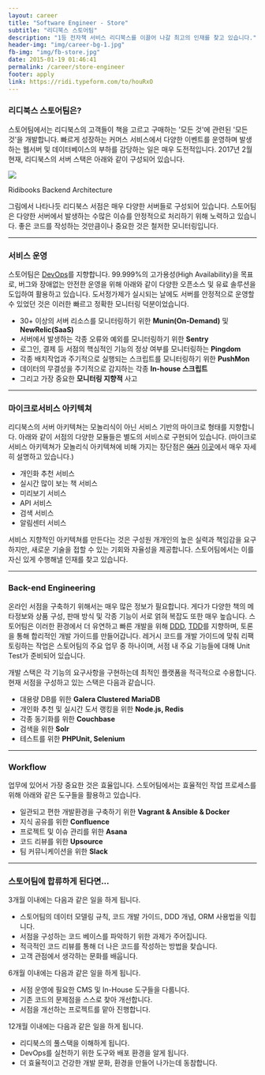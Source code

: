 ```yaml
---
layout: career
title: "Software Engineer - Store"
subtitle: "리디북스 스토어팀"
description: "1등 전자책 서비스 리디북스를 이끌어 나갈 최고의 인재를 찾고 있습니다."
header-img: "img/career-bg-1.jpg"
fb-img: "img/fb-store.jpg"
date: 2015-01-19 01:46:41
permalink: /career/store-engineer
footer: apply
link: https://ridi.typeform.com/to/houRxO
---
```



### 리디북스 스토어팀은?

스토어팀에서는 리디북스의 고객들이 책을 고르고 구매하는 '모든 것'에 관련된 '모든 것'을 개발합니다. 빠르게 성장하는 커머스 서비스에서 다양한 이벤트를 운영하며 발생하는 웹서버 및 데이터베이스의 부하를 감당하는 일은 매우 도전적입니다. 2017년 2월 현재, 리디북스의 서버 스택은 아래와 같이 구성되어 있습니다.

![](/img/post-ridibooks-backend-architecture.png)
<figcaption>Ridibooks Backend Architecture</figcaption>

그림에서 나타나듯 리디북스 서점은 매우 다양한 서버들로 구성되어 있습니다. 스토어팀은 다양한 서버에서 발생하는 수많은 이슈를 안정적으로 처리하기 위해 노력하고 있습니다. 좋은 코드를 작성하는 것만큼이나 중요한 것은 철저한 모니터링입니다.

<hr>

### 서비스 운영

스토어팀은 [DevOps](http://en.wikipedia.org/wiki/DevOps)를 지향합니다. 99.999%의 고가용성(High Availability)을 목표로, 버그와 장애없는 안전한 운영을 위해 아래와 같이 다양한 오픈소스 및 유료 솔루션을 도입하여 활용하고 있습니다. 도서정가제가 실시되는 날에도 서버를 안정적으로 운영할 수 있었던 것은 이러한 빠르고 정확한 모니터링 덕분이었습니다.

* 30+ 이상의 서버 리소스를 모니터링하기 위한 **Munin(On-Demand)** 및 **NewRelic(SaaS)**
* 서버에서 발생하는 각종 오류와 예외를 모니터링하기 위한 **Sentry**
* 로그인, 결제 등 서점의 핵심적인 기능의 정상 여부를 모니터링하는 **Pingdom**
* 각종 배치작업과 주기적으로 실행되는 스크립트를 모니터링하기 위한 **PushMon**
* 데이터의 무결성을 주기적으로 감지하는 각종 **In-house 스크립트**
* 그리고 가장 중요한 **모니터링 지향적** 사고

<hr>

### 마이크로서비스 아키텍쳐

리디북스의 서버 아키텍쳐는 모놀리식이 아닌 서비스 기반의 마이크로 형태를 지향합니다. 아래와 같이 서점의 다양한 모듈들은 별도의 서비스로 구현되어 있습니다. (마이크로서비스 아키텍쳐가 모놀리식 아키텍쳐에 비해 가지는 장단점은 <del><a href="/img/post-monolithic-vs-micro.jpg" target="_blank">여기</a></del> [이곳](http://bcho.tistory.com/948)에서 매우 자세히 설명하고 있습니다.)

* 개인화 추천 서비스
* 실시간 많이 보는 책 서비스
* 미리보기 서비스
* API 서비스
* 검색 서비스
* 알림센터 서비스

서비스 지향적인 아키텍쳐를 만든다는 것은 구성원 개개인의 높은 실력과 책임감을 요구하지만, 새로운 기술을 접할 수 있는 기회와 자율성을 제공합니다. 스토어팀에서는 이를 자신 있게 수행해낼 인재를 찾고 있습니다.

<hr>

### Back-end Engineering

온라인 서점을 구축하기 위해서는 매우 많은 정보가 필요합니다. 게다가 다양한 책의 메타정보와 상품 구성, 판매 방식 및 각종 기능이 서로 얽혀 복잡도 또한 매우 높습니다.
 스토어팀은 이러한 환경에서 더 유연하고 빠른 개발을 위해 [DDD](http://en.wikipedia.org/wiki/Domain-driven_design), [TDD](http://en.wikipedia.org/wiki/Test-driven_development)를 지향하며, 토론을 통해 합리적인 개발 가이드를 만들어갑니다. 레거시 코드를 개발 가이드에 맞춰 리팩토링하는 작업은 스토어팀의 주요 업무 중 하나이며, 서점 내 주요 기능들에 대해 Unit Test가 준비되어 있습니다.

개발 스택은 각 기능의 요구사항을 구현하는데 최적인 플랫폼을 적극적으로 수용합니다. 현재 서점을 구성하고 있는 스택은 다음과 같습니다.

* 대용량 DB를 위한 **Galera Clustered MariaDB**
* 개인화 추천 및 실시간 도서 랭킹을 위한 **Node.js, Redis**
* 각종 동기화를 위한 **Couchbase**
* 검색을 위한 **Solr**
* 테스트를 위한 **PHPUnit, Selenium**

<hr>

### Workflow

업무에 있어서 가장 중요한 것은 효율입니다. 스토어팀에서는 효율적인 작업 프로세스를 위해 아래와 같은 도구들을 활용하고 있습니다.

* 일관되고 편한 개발환경을 구축하기 위한 **Vagrant & Ansible & Docker**
* 지식 공유를 위한 **Confluence**
* 프로젝트 및 이슈 관리를 위한 **Asana**
* 코드 리뷰를 위한 **Upsource**
* 팀 커뮤니케이션을 위한 **Slack**

<hr>

### 스토어팀에 합류하게 된다면...

3개월 이내에는 다음과 같은 일을 하게 됩니다.

* 스토어팀의 데이터 모델링 규칙, 코드 개발 가이드, DDD 개념, ORM 사용법을 익힙니다.
* 서점을 구성하는 코드 베이스를 파악하기 위한 과제가 주어집니다.
* 적극적인 코드 리뷰를 통해 더 나은 코드를 작성하는 방법을 찾습니다.
* 고객 관점에서 생각하는 문화를 배웁니다.

6개월 이내에는 다음과 같은 일을 하게 됩니다.

* 서점 운영에 필요한 CMS 및 In-House 도구들을 다룹니다.
* 기존 코드의 문제점을 스스로 찾아 개선합니다.
* 서점을 개선하는 프로젝트를 맡아 진행합니다.

12개월 이내에는 다음과 같은 일을 하게 됩니다.

* 리디북스의 풀스택을 이해하게 됩니다.
* DevOps를 실천하기 위한 도구와 배포 환경을 알게 됩니다.
* 더 효율적이고 건강한 개발 문화, 환경을 만들어 나가는데 동참합니다.
